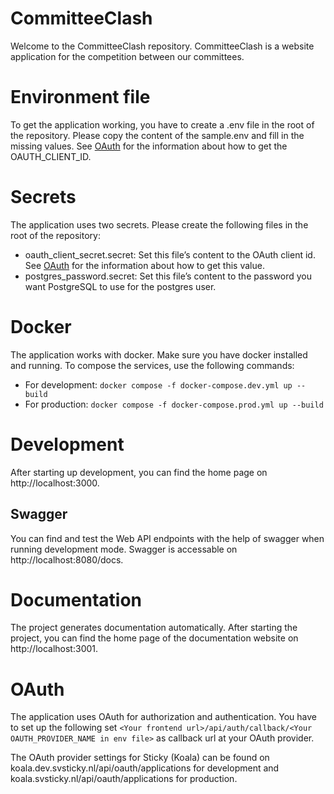 # CommitteeClash

Welcome to the CommitteeClash repository. CommitteeClash is a website application for the competition between our committees.

# Environment file

To get the application working, you have to create a .env file in the root of the repository. Please copy the content of the sample.env and fill in the missing values. See [OAuth](#oauth) for the information about how to get the OAUTH_CLIENT_ID.

# Secrets

The application uses two secrets. Please create the following files in the root of the repository:

- oauth_client_secret.secret: Set this file’s content to the OAuth client id. See [OAuth](#oauth) for the information about how to get this value.
- postgres_password.secret: Set this file’s content to the password you want PostgreSQL to use for the postgres user.

# Docker

The application works with docker. Make sure you have docker installed and running. To compose the services, use the following commands:

- For development: `docker compose -f docker-compose.dev.yml up --build`
- For production: `docker compose -f docker-compose.prod.yml up --build`

# Development

After starting up development, you can find the home page on http://localhost:3000.

## Swagger

You can find and test the Web API endpoints with the help of swagger when running development mode. Swagger is accessable on http://localhost:8080/docs.

# Documentation

The project generates documentation automatically. After starting the project, you can find the home page of the documentation website on http://localhost:3001.

# OAuth

The application uses OAuth for authorization and authentication. You have to set up the following set `<Your frontend url>/api/auth/callback/<Your OAUTH_PROVIDER_NAME in env file>` as callback url at your OAuth provider.

The OAuth provider settings for Sticky (Koala) can be found on koala.dev.svsticky.nl/api/oauth/applications for development and koala.svsticky.nl/api/oauth/applications for production.
